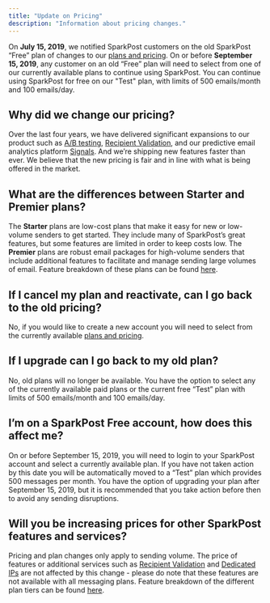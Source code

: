 ```yaml
---
title: "Update on Pricing"
description: "Information about pricing changes."
---
```


On **July 15, 2019**, we notified SparkPost customers on the old SparkPost “Free” plan of changes to our [plans and pricing](https://www.sparkpost.com/pricing/). On or before **September 15, 2019**, any customer on an old “Free” plan will need to select from one of our currently available plans to continue using SparkPost. You can continue using SparkPost for free on our "Test" plan, with limits of 500 emails/month and 100 emails/day.

## Why did we change our pricing?

Over the last four years, we have delivered significant expansions to our product such as [A/B testing](https://www.sparkpost.com/docs/tech-resources/a-b-testing-sparkpost/), [Recipient Validation](https://www.sparkpost.com/recipient-validation/), and our predictive email analytics platform [Signals](https://www.sparkpost.com/platform/signals/). And we’re shipping new features faster than ever. We believe that the new pricing is fair and in line with what is being offered in the market.

## What are the differences between Starter and Premier plans?

The **Starter** plans are low-cost plans that make it easy for new or low-volume senders to get started. They include many of SparkPost’s great features, but some features are limited in order to keep costs low.
The **Premier** plans are robust email packages for high-volume senders that include additional features to facilitate and manage sending large volumes of email. Feature breakdown of these plans can be found [here](https://www.sparkpost.com/docs/faq/difference-between-starter-and-premier/). 

## If I cancel my plan and reactivate, can I go back to the old pricing? 

No, if you would like to create a new account you will need to select from the currently available [plans and pricing](https://www.sparkpost.com/pricing/).

## If I upgrade can I go back to my old plan?

No, old plans will no longer be available. You have the option to select any of the currently available paid plans or the current free “Test” plan with limits of 500 emails/month and 100 emails/day.

## I’m on a SparkPost Free account, how does this affect me?

On or before September 15, 2019, you will need to login to your SparkPost account and select a currently available plan. If you have not taken action by this date you will be automatically moved to a “Test” plan which provides 500 messages per month. You have the option of upgrading your plan after September 15, 2019, but it is recommended that you take action before then to avoid any sending disruptions. 

## Will you be increasing prices for other SparkPost features and services?

Pricing and plan changes only apply to sending volume. The price of features or additional services such as [Recipient Validation](https://www.sparkpost.com/docs/tech-resources/recipient-validation-sparkpost/) and [Dedicated IPs](https://www.sparkpost.com/docs/deliverability/dedicated-ip-pools/) are not affected by this change - please do note that these features are not available with all messaging plans. Feature breakdown of the different plan tiers can be found [here](https://www.sparkpost.com/docs/faq/difference-between-starter-and-premier/). 
